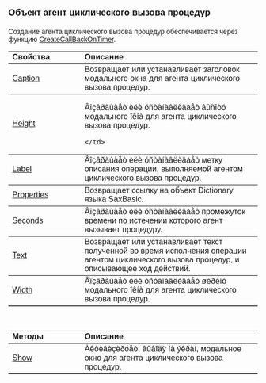 ﻿<html>
<head>
<title>Объект агент циклического вызова процедур</title>
</head>

<body>

<h1><font size="4" face="Arial">Объект aгент циклического вызова 
процедур</font></h1>

<p><font face="Arial">Создание агента циклического вызова процедур 
обеспечивается через функцию <a href="Functions/CreateCallBackOnTimer.html">
CreateCallBackOnTimer</a>.</font></p>

<table border="1" cellPadding="5" cols="2" frame="below" rules="rows">
  <tr vAlign="top">
    <td class="label" width="29%"><font face="Arial"><strong>Свойства</strong></font></td>
    <td class="label" width="71%"><font face="Arial"><strong>Описание</strong></font></td>
  </tr>
  <tr>
    <td class="label" width="29%"><a href="AsCallBackOnTimer/Caption.html"><font face="Arial">
	Caption</font></a></td>
    <td class="label" width="71%"><font face="Arial">Возвращает или 
	устанавливает заголовок&nbsp;<span style="font-style: normal; font-variant: normal; font-weight: normal; font-size: 7.0pt; font-family: Times New Roman; mso-bidi-font-size: 10.0pt">
      </span>модального окна для агента циклического вызова процедур.</font></td>
  </tr>
  <tr>
    <td class="label" width="29%"><a href="AsCallBackOnTimer/Height.html"><font face="Arial">
	Height</font></a></td>
    <td class="label" width="71%">

<p><font face="Arial">Âîçâðàùàåò èëè óñòàíàâëèâàåò âûñîòó модального 
îêíà для агента циклического вызова процедур.</font></p>

    </td>
  </tr>
  <tr>
    <td class="label" width="29%"><font face="Arial"><a href="AsCallBackOnTimer/Label.html">
	Label</a></font></td>
    <td class="label" width="71%"><font face="Arial">Âîçâðàùàåò èëè 
	óñòàíàâëèâàåò метку описания операции, выполняемой агентом циклического 
	вызова процедур.</font></td>
  </tr>
  <tr>
    <td class="label" width="29%"><font face="Arial">
	<a href="AsCallBackOnTimer/Properties.html">Properties</a></font></td>
    <td class="label" width="71%"><font face="Arial">Возвращает ссылку 
	на объект Dictionary языка SaxBasic.</font></td>
  </tr>
  <tr>
    <td class="label" width="29%"><a href="AsCallBackOnTimer/Seconds.html"><font face="Arial">
	Seconds</font></a></td>
    <td class="label" width="71%"><font face="Arial">Âîçâðàùàåò èëè 
	óñòàíàâëèâàåò промежуток времени по истечении которого агент вызывает 
	процедуру.</font></td>
  </tr>
  <tr>
    <td class="label" width="29%"><a href="AsCallBackOnTimer/Text.html"><font face="Arial">
	Text</font></a></td>
    <td class="label" width="71%"><font face="Arial">Возвращает или 
	устанавливает текст полученной во время исполнения операции агентом 
	циклического вызова процедур, и описывающее ход действий.</font></td>
  </tr>
  <tr>
    <td class="label" width="29%"><a href="AsCallBackOnTimer/Width.html"><font face="Arial">
	Width</font></a></td>
    <td class="label" width="71%"><font face="Arial">Âîçâðàùàåò èëè 
	óñòàíàâëèâàåò øèðèíó модального îêíà для агента циклического вызова 
	процедур.</font></td>
  </tr>
</table>

<p>&nbsp;</p>

<table border="1" cellPadding="5" cols="2" frame="below" rules="rows">
  <tr vAlign="top">
    <td class="label" width="29%"><font face="Arial"><strong>Методы</strong></font></td>
    <td class="label" width="71%"><font face="Arial"><strong>Описание</strong></font></td>
  </tr>
  <tr>
    <td class="label" width="29%"><font face="Arial"><a href="AsCallBackOnTimer/Show.html">
	Show</a></font></td>
    <td class="label" width="71%"><font face="Arial">Àêòèâèçèðóåò, 
	âûâîäÿ íà ýêðàí, модальное окно для агента циклического вызова процедур.</font></td>
  </tr>
</table>
</body>
</html>
